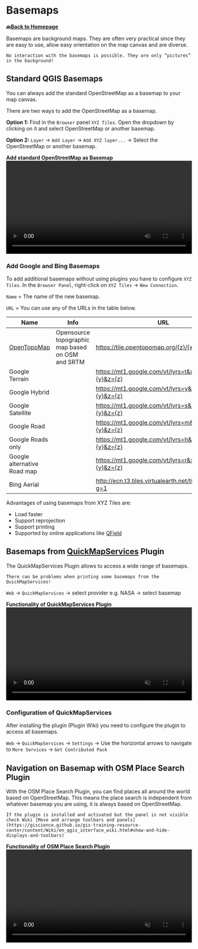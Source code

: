 # Basemaps


__🔙[Back to Homepage](/content/intro.md)__

Basemaps are background maps. They are often very practical since they are easy to use, allow easy orientation on the map canvas and are diverse.

```{Note}
No interaction with the basemaps is possible. They are only “pictures” in the background!
```

## Standard QGIS Basemaps

You can always add the standard OpenStreetMap as a basemap to your map canvas. 

There are two ways to add the OpenStreetMap as a basemap.

__Option 1:__ Find in the `Browser` panel `XYZ Tiles`. Open the dropdown by clicking on it and select OpenStreetMap or another basemap.

__Option 2:__ `Layer` -> `Add Layer` -> `Add XYZ layer...` -> Select the OpenStreetMap or another basemap.

__Add standard OpenStreetMap as Basemap__
<video width="100%" controls src="https://github.com/GIScience/gis-training-resource-center/raw/main/fig/Add_basemap_OSM.mp4"></video>

### Add Google and Bing Basemaps

To add additional basemaps without using plugins you have to configure `XYZ Tiles`. 
In the `Browser Panel`, right-click on `XYZ Tiles` -> `New Connection`.

`Name` = The name of the new basemap.

`URL` = You can use any of the URLs in the table below.

Name| Info | URL |
| ----- | --- | --- |
|[OpenTopoMap](https://wiki.openstreetmap.org/wiki/OpenTopoMap)|Opensource topographic map based on OSM and SRTM |https://tile.opentopomap.org/{z}/{x}/{y}.png|
|Google Terrain||https://mt1.google.com/vt/lyrs=t&x={x}&y={y}&z={z}|
|Google Hybrid||https://mt1.google.com/vt/lyrs=y&x={x}&y={y}&z={z}|
|Google Satellite||https://mt1.google.com/vt/lyrs=s&x={x}&y={y}&z={z}|
|Google Road||https://mt1.google.com/vt/lyrs=m&x={x}&y={y}&z={z}|
|Google Roads only||https://mt1.google.com/vt/lyrs=h&x={x}&y={y}&z={z}|
|Google alternative Road map||https://mt1.google.com/vt/lyrs=r&x={x}&y={y}&z={z}|
|Bing Aerial||http://ecn.t3.tiles.virtualearth.net/tiles/a{q}.jpeg?g=1|

Advantages of using basemaps from XYZ Tiles are:
* Load faster
* Support reprojection
* Support printing
*  Supported by online applications like [QField]( https://qfield.org/)

## Basemaps from [QuickMapServices](https://nextgis.com/blog/quickmapservices/) Plugin

The QuickMapServices Plugin allows to access a wide range of basemaps. 

```{Note}
There can be problems when printing some basemaps from the QuickMapServices!
```
`Web` -> `QuickMapServices` -> select provider e.g. NASA -> select basemap

__Functionality of QuickMapServices Plugin__
<video width="100%" controls muted src="https://github.com/GIScience/gis-training-resource-center/raw/main/fig/add_basemap_quickmapservice.mp4"></video>

### Configuration of QuickMapServices
After installing the plugin (Plugin Wiki) you need to configure the plugin to access all basemaps.

`Web` -> `QuickMapServices` -> `Settings` -> Use the horizontal arrows to navigate to `More Services` -> `Get Contributed Pack`

## Navigation on Basemap with OSM Place Search Plugin

With the OSM Place Search Plugin, you can find places all around the world based on OpenStreetMap. This means the place search is independent from whatever basemap you are using, it is always based on OpenStreetMap.

```{Tip}
If the plugin is installed and activated but the panel is not visible check Wiki [Move and arrange toolbars and panels](https://giscience.github.io/gis-training-resource-center/content/Wiki/en_qgis_interface_wiki.html#show-and-hide-displays-and-toolbars)
```

__Functionality of OSM Place Search Plugin__
<video width="100%" controls muted src="https://github.com/GIScience/gis-training-resource-center/raw/main/fig/OSM_Place_Search.mp4"></video>